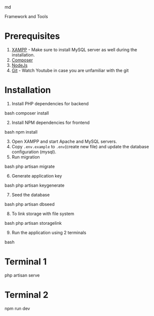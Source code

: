 md


 Framework and Tools


# Prerequisites

1. [XAMPP](httpswww.apachefriends.orgindex.html) - Make sure to install MySQL server as well during the installation.
2. [Composer](httpsgetcomposer.orgdownload)
3. [NodeJs](httpsnodejs.orgen)
4. [Git](httpsgit-scm.comdownloads) - Watch Youtube in case you are unfamiliar with the git

# Installation

1. Install PHP dependencies for backend

bash
composer install


2. Install NPM dependencies for frontend

bash
npm install


3. Open XAMPP and start Apache and MySQL servers.
4. Copy `.env.example` to `.env`(create new file) and update the database configuration (mysql).
5. Run migration

bash
php artisan migrate


6. Generate application key

bash
php artisan keygenerate


7. Seed the database

bash
php artisan dbseed


8. To link storage with file system

bash
php artisan storagelink


9. Run the application using 2 terminals

bash
# Terminal 1
php artisan serve

# Terminal 2
npm run dev
